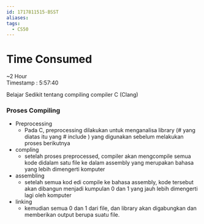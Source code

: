 ```yaml
---
id: 1717811515-BSST
aliases: 
tags:
  - CS50
---
```

# Time Consumed
~2 Hour  
Timestamp : 5:57:40

Belajar Sedikit tentang compiling compiler C (Clang)

### Proses Compiling 
- Preprocessing
	- Pada C, preprocessing dilakukan untuk menganalisa library (# yang diatas itu yang # include ) yang digunakan sebelum melakukan proses berikutnya
- compling 
	- setelah proses preprocessed, compiler akan mengcompile semua kode didalam satu file ke dalam assembly yang merupakan bahasa yang lebih dimengerti komputer
- assembling 
	- setelah semua kod edi compile ke bahasa assembly, kode tersebut akan dibangun menjadi kumpulan 0 dan 1 yang jauh lebih dimengerti lagi oleh komputer 
- linking 
	- kemudian semua 0 dan 1 dari file, dan library akan digabungkan dan memberikan output berupa suatu file.

